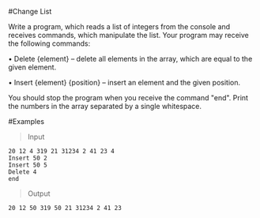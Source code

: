#Change List

Write a program, which reads a list of integers from the console and receives commands, which manipulate the list. Your program may receive the following commands:

•	Delete {element} – delete all elements in the array, which are equal to the given element.

•	Insert {element} {position} – insert an element and the given position.

You should stop the program when you receive the command "end". Print the numbers in the array separated by a single whitespace.

#Examples

>Input

    20 12 4 319 21 31234 2 41 23 4
    Insert 50 2
    Insert 50 5
    Delete 4
    end

>Output

    20 12 50 319 50 21 31234 2 41 23
